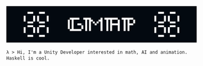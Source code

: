 
<img src="pulsar.gif">

```
λ > Hi, I'm a Unity Developer interested in math, AI and animation. Haskell is cool.
```

